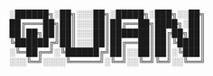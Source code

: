 
░██████╗░██╗░░░██╗░█████╗░███╗░░██╗
██╔═══██╗██║░░░██║██╔══██╗████╗░██║
██║██╗██║██║░░░██║███████║██╔██╗██║
╚██████╔╝██║░░░██║██╔══██║██║╚████║
░╚═██╔═╝░╚██████╔╝██║░░██║██║░╚███║
░░░╚═╝░░░░╚═════╝░╚═╝░░╚═╝╚═╝░░╚══╝
